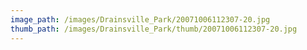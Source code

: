 ```yaml
---
image_path: /images/Drainsville_Park/20071006112307-20.jpg
thumb_path: /images/Drainsville_Park/thumb/20071006112307-20.jpg
---
```


